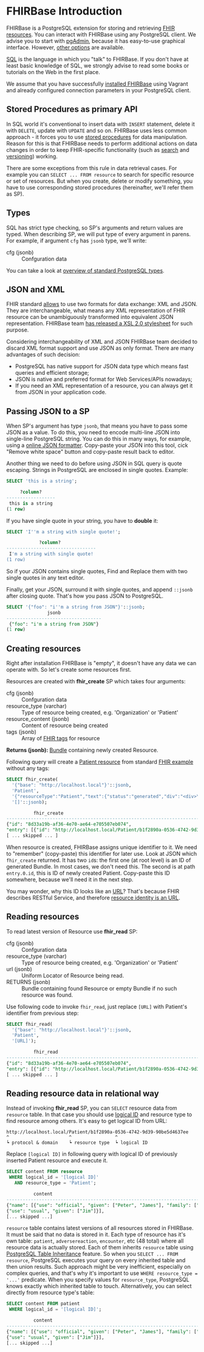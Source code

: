 # FHIRBase Introduction

FHIRBase is a PostgreSQL extension for storing and retrieving
[FHIR resources](http://www.hl7.org/implement/standards/fhir/resources.html). You
can interact with FHIRBase using any PostgreSQL client. We advise you
to start with [pgAdmin](http://www.pgadmin.org/), because it has
easy-to-use graphical interface. However,
[other options](https://wiki.postgresql.org/wiki/Community_Guide_to_PostgreSQL_GUI_Tools)
are available.

[SQL](https://en.wikipedia.org/wiki/SQL) is the language in which you
"talk" to FHIRBase. If you don't have at least basic knowledge of SQL,
we strongly advise to read some books or tutorials on the Web in the
first place.

We assume that you have successfully
[installed FHIRBase](https://github.com/fhirbase/fhirplace#installation)
using Vagrant and already configured connection parameters in your
PostgreSQL client.

## Stored Procedures as primary API

In SQL world it's conventional to insert data with `INSERT` statement,
delete it with `DELETE`, update with `UPDATE` and so on. FHIRBase uses
less common approach - it forces you to use
[stored procedures](http://en.wikipedia.org/wiki/Stored_procedure) for
data manipulation. Reason for this is that FHIRBase needs to perform
additional actions on data changes in order to keep FHIR-specific
functionality (such as
[search](http://www.hl7.org/implement/standards/fhir/search.html) and
[versioning](http://www.hl7.org/implement/standards/fhir/http.html#vread))
working.

There are some exceptions from this rule in data retrieval cases. For
example you can `SELECT ... FROM resource` to search for specific
resource or set of resources. But when you create, delete or modify
something, you have to use corresponding stored procedures
(hereinafter, we'll refer them as SP).

## Types

SQL has strict type checking, so SP's arguments and return values are
typed. When describing SP, we will put type of every argument in
parens. For example, if argument `cfg` has `jsonb` type, we'll write:

<dl>
<dt>cfg (jsonb)</dt>
<dd>Confguration data</dd>
</dl>

You can take a look at
[overview of standard PostgreSQL types](http://www.postgresql.org/docs/9.4/static/datatype.html#DATATYPE-TABLE).

## JSON and XML

FHIR standard
[allows](http://www.hl7.org/implement/standards/fhir/formats.html) to
use two formats for data exchange: XML and JSON. They are
interchangeable, what means any XML representation of FHIR resource
can be unambiguously transformed into equivalent JSON
representation. FHIRBase team
[has released a XSL 2.0 stylesheet](https://github.com/fhirbase/fhir-xml2json)
for such purpose.

Considering interchangeability of XML and JSON FHIRBase team decided
to discard XML format support and use JSON as only format. There are
many advantages of such decision:

* PostgreSQL has native support for JSON data type which means fast
  queries and efficient storage;
* JSON is native and preferred format for Web Services/APIs nowadays;
* If you need an XML representation of a resource, you can always get
  it from JSON in your application code.

## Passing JSON to a SP

When SP's argument has type `jsonb`, that means you have to pass some
JSON as a value. To do this, you need to encode multi-line JSON into
single-line PostgreSQL string. You can do this in many ways, for
example, using a
[online JSON formatter](http://jsonviewer.stack.hu/). Copy-paste your
JSON into this tool, cick "Remove white space" button and copy-paste
result back to editor.

Another thing we need to do before using JSON in SQL query is quote
escaping. Strings in PostgreSQL are enclosed in single quotes. Example:

```sql
SELECT 'this is a string';

     ?column?
------------------
 this is a string
(1 row)
```

If you have single quote in your string, you have to **double** it:

```sql
SELECT 'I''m a string with single quote!';

            ?column?
---------------------------------
 I'm a string with single quote!
(1 row)
```

So if your JSON contains single quotes, Find and Replace them with two
single quotes in any text editor.

Finally, get your JSON, surround it with single quotes, and append
`::jsonb` after closing quote. That's how you pass JSON to PostgreSQL.

```sql
SELECT '{"foo": "i''m a string from JSON"}'::jsonb;
               jsonb
-----------------------------------
 {"foo": "i'm a string from JSON"}
(1 row)
```

## Creating resources

Right after installation FHIRBase is "empty", it doesn't have any data
we can operate with. So let's create some resources first.

Resources are created with **fhir_create** SP which takes four
arguments:

<dl>
<dt>cfg (jsonb)</dt>
<dd>Confguration data</dd>

<dt>resource_type (varchar)</dt>
<dd>Type of resource being created, e.g. 'Organization' or 'Patient'</dd>

<dt>resource_content (jsonb)</dt>
<dd>Content of resource being created</dd>

<dt>tags (jsonb)</dt>
<dd>Array of <a href="http://www.hl7.org/implement/standards/fhir/extras.html#tag">FHIR tags</a> for resource</dd>
</dl>

**Returns (jsonb):**
[Bundle](http://www.hl7.org/implement/standards/fhir/extras.html#bundle)
containing newly created Resource.

Following query will create a
[Patient resource](http://www.hl7.org/implement/standards/fhir/patient.html)
from standard
[FHIR example](http://www.hl7.org/implement/standards/fhir/patient-example.json.html)
without any tags:

```sql
SELECT fhir_create(
  '{"base": "http://localhost.local"}'::jsonb,
  'Patient',
  '{"resourceType":"Patient","text":{"status":"generated","div":"<div>\n      <table>\n        <tbody>\n          <tr>\n            <td>Name</td>\n            <td>Peter James <b>Chalmers</b> (&quot;Jim&quot;)</td>\n          </tr>\n          <tr>\n            <td>Address</td>\n            <td>534 Erewhon, Pleasantville, Vic, 3999</td>\n          </tr>\n          <tr>\n            <td>Contacts</td>\n            <td>Home: unknown. Work: (03) 5555 6473</td>\n          </tr>\n          <tr>\n            <td>Id</td>\n            <td>MRN: 12345 (Acme Healthcare)</td>\n          </tr>\n        </tbody>\n      </table>\n    </div>"},"identifier":[{"use":"usual","label":"MRN","system":"urn:oid:1.2.36.146.595.217.0.1","value":"12345","period":{"start":"2001-05-06"},"assigner":{"display":"Acme Healthcare"}}],"name":[{"use":"official","family":["Chalmers"],"given":["Peter","James"]},{"use":"usual","given":["Jim"]}],"telecom":[{"use":"home"},{"system":"phone","value":"(03) 5555 6473","use":"work"}],"gender":{"coding":[{"system":"http://hl7.org/fhir/v3/AdministrativeGender","code":"M","display":"Male"}]},"birthDate":"1974-12-25","deceasedBoolean":false,"address":[{"use":"home","line":["534 Erewhon St"],"city":"PleasantVille","state":"Vic","zip":"3999"}],"contact":[{"relationship":[{"coding":[{"system":"http://hl7.org/fhir/patient-contact-relationship","code":"partner"}]}],"name":{"family":["du","Marché"],"_family":[{"extension":[{"url":"http://hl7.org/fhir/Profile/iso-21090#qualifier","valueCode":"VV"}]},null],"given":["Bénédicte"]},"telecom":[{"system":"phone","value":"+33 (237) 998327"}]}],"managingOrganization":{"reference":"Organization/1"},"active":true}'::jsonb,
  '[]'::jsonb);

          fhir_create
---------------------------------------------------------------------------------
{"id": "8d33a19b-af36-4e70-ae64-e705507eb074",
"entry": [{"id": "http://localhost.local/Patient/b1f2890a-0536-4742-9d39-90be5d4637ee",
[ ... skipped ... ]
```

When resource is created, FHIRBase assigns unique identifier to it. We
need to "remember" (copy-paste) this identifier for later use. Look at
JSON which `fhir_create` returned. It has two `id`s: the first one (at
root level) is an ID of generated Bundle. In most cases, we don't need
this. The second is at path `entry.0.id`, this is ID of newly created
Patient. Copy-paste this ID somewhere, because we'll need it in the
next step.

You may wonder, why this ID looks like an
[URL](http://en.wikipedia.org/wiki/Uniform_resource_locator)? That's
because FHIR describes RESTful Service, and therefore
[resource identity is an URL](http://www.hl7.org/implement/standards/fhir/managing.html#identity).

## Reading resources

To read latest version of Resource use **fhir_read** SP:

<dl>
<dt>cfg (jsonb)</dt>
<dd>Confguration data</dd>

<dt>resource_type (varchar)</dt>
<dd>Type of resource being created, e.g. 'Organization' or 'Patient'</dd>

<dt>url (jsonb)</dt>
<dd>Uniform Locator of Resource being read.</dd>

<dt>RETURNS (jsonb)</dt>
<dd>Bundle containing found Resource or empty Bundle if no such resource was found.</dd>
</dl>

Use following code to invoke `fhir_read`, just replace `[URL]` with
Patient's identifier from previous step:

```sql
SELECT fhir_read(
  '{"base": "http://localhost.local"}'::jsonb,
  'Patient',
  '[URL]');

          fhir_read
---------------------------------------------------------------------------------
{"id": "8d33a19b-af36-4e70-ae64-e705507eb074",
"entry": [{"id": "http://localhost.local/Patient/b1f2890a-0536-4742-9d39-90be5d4637ee",
[ ... skipped ... ]
```

## Reading resource data in relational way

Instead of invoking **fhir_read** SP, you can `SELECT` resource data
from `resource` table. In that case you should use
[logical ID](http://www.hl7.org/implement/standards/fhir/resources.html#metadata)
and resource type to find resource among others. It's easy to get
logical ID from URL:

```
http://localhost.local/Patient/b1f2890a-0536-4742-9d39-90be5d4637ee
^                      ^                ^
┕ protocol & domain    ┕ resource type  ┕ logical ID
```

Replace `[logical ID]` in following query with logical ID of
previously inserted Patient resource and execute it.


```sql
SELECT content FROM resource
 WHERE logical_id = '[logical ID]'
   AND resource_type = 'Patient';

          content
---------------------------------------------------------------------------------
{"name": [{"use": "official", "given": ["Peter", "James"], "family": ["Chalmers"]},
{"use": "usual", "given": ["Jim"]}],
[... skipped ...]
```

`resource` table contains latest versions of all resources stored in
FHIRBase. It must be said that no data is stored in it. Each type of
resource has it's own table: `patient`, `adversereaction`,
`encounter`, etc (48 total) where all resource data is actually
stored. Each of them inherits `resource` table using
[PostgreSQL Table Inheritance](http://www.postgresql.org/docs/9.4/static/ddl-inherit.html)
feature. So when you `SELECT ... FROM resource`, PostgreSQL executes
your query on every inherited table and then union results. Such
approach might be very inefficient, especially on complex queries, and
that's why it's important to use `WHERE resource_type = '...'`
predicate. When you specify values for `resource_type`, PostgreSQL
knows exactly which inherited table to touch. Alternatively, you can
select directly from resource type's table:

```sql
SELECT content FROM patient
 WHERE logical_id = '[logical ID]';

          content
---------------------------------------------------------------------------------
{"name": [{"use": "official", "given": ["Peter", "James"], "family": ["Chalmers"]},
{"use": "usual", "given": ["Jim"]}],
[... skipped ...]
```

